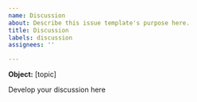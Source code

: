 ```yaml
---
name: Discussion
about: Describe this issue template's purpose here.
title: Discussion
labels: discussion
assignees: ''

---
```


**Object:** [topic]

Develop your discussion here
